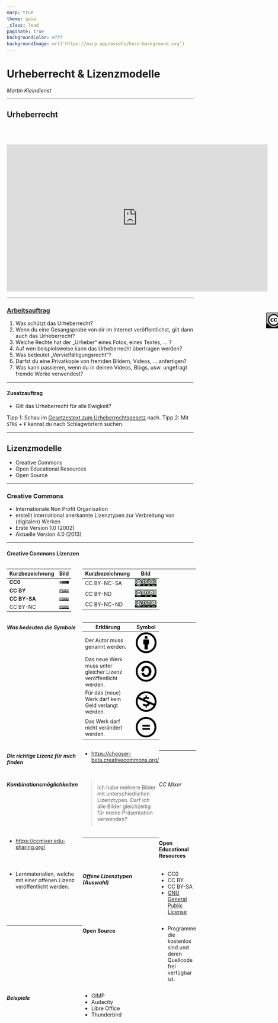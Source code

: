 ```yaml
---
marp: true
theme: gaia
_class: lead
paginate: true
backgroundColor: #fff
backgroundImage: url('https://marp.app/assets/hero-background.svg')
---
```


<style>
  :root {
  --boxcolor: oklch(0.879 0.169 91.605);
  },
  img[alt~="rightbound"] {
    margin-top: -124px;
    height: 310px;
    margin-right: 150px;
    }
</style>

# Urheberrecht & Lizenzmodelle

_Martin Kleindienst_

<!--_paginate: false -->

---

## Urheberrecht

<div style="height: 50px"></div>

<div align="center">
  <iframe width="704" height="396" src="https://www.youtube.com/embed/P3hFho5dtC0?si=8ithN2mBKnX7zaE2" title="YouTube video player" frameborder="0" allow="accelerometer; autoplay; clipboard-write; encrypted-media; gyroscope; picture-in-picture; web-share" referrerpolicy="strict-origin-when-cross-origin" allowfullscreen></iframe>
</div>

---

### <a href="https://community.eeducation.at/mod/resource/view.php?id=9290">Arbeitsauftrag</a>

<style scoped>
  header {
  margin-left: 380px;
  height: 120px;
  },
  ol {
    margin-left: -25px;
    margin-right: -45px;
  }
</style>

<!-- _header: Dieser Arbeitsauftrag von Christian Hofmeister für www.digikomp.at steht unter einer <a href="https://creativecommons.org/licenses/by/3.0/deed.de">Creative Commons Namensnennung 3.0 Unported Lizenz.</a> -->

<a href="https://creativecommons.org/licenses/by/3.0/deed.de">
  <img style="position: absolute; padding-left: 700px; margin-top: -20px" src="images/by.png" alt="CC BY" width="120">
</a>

1. Was schützt das Urheberrecht?
2. Wenn du eine Gesangsprobe von dir im Internet veröffentlichst, gilt dann auch das Urheberrecht?
3. Welche Rechte hat der „Urheber“ eines Fotos, eines Textes, ... ?
4. Auf wen beispielsweise kann das Urheberrecht übertragen werden?
5. Was bedeutet „Vervielfältigungsrecht“?
6. Darfst du eine Privatkopie von fremden Bildern, Videos, ... anfertigen?
7. Was kann passieren, wenn du in deinen Videos, Blogs, usw. ungefragt fremde Werke verwendest?

---

#### Zusatzauftrag

- Gilt das Urheberrecht für alle Ewigkeit?

Tipp 1: Schau im [Gesetzestext zum Urheberrechtsgesetz](https://www.ris.bka.gv.at/GeltendeFassung.wxe?Abfrage=Bundesnormen&Gesetzesnummer=10001848) nach.
Tipp 2: Mit `STRG` + `F` kannst du nach Schlagwörtern suchen.

---

## Lizenzmodelle

- Creative Commons
- Open Educational Resources
- Open Source

---

### Creative Commons

- Internationale Non Profit Organisation
- erstellt international anerkannte Lizenztypen zur Verbreitung von (digitalen) Werken
- Erste Version 1.0 (2002)
- Aktuelle Version 4.0 (2013)

<!-- _footer: https://creativecommons.org/ -->

---

#### Creative Commons Lizenzen

<div style="display: grid; grid-template-columns: auto auto auto">

<div style="padding-right: 30px">

  | Kurzbezeichnung | Bild                                                  |
  | --------------- | ------------------------------------------------------|
  | **CC0**         | <img src="images/cc-zero.png" alt="CC0" width="200">  |
  | **CC BY**       | <img src="images/by.png" alt="CC0" width="200">       |
  | **CC BY-SA**    | <img src="images/by-sa.png" alt="CC0" width="200">    |
  | CC BY-NC        | <img src="images/by-nc.png" alt="CC0" width="200">    |

</div>
<div>

  | Kurzbezeichnung | Bild                                                  |
  | --------------- | ------------------------------------------------------|
  | CC BY-NC-SA     | <img src="images/by-nc-sa.png" alt="CC0" width="200"> |
  | CC BY-ND        | <img src="images/by-nd.png" alt="CC0" width="200">    |
  | CC BY-NC-ND     | <img src="images/by-nc-nd.png" alt="CC0" width="200"> |

</div>

<!-- _footer: https://creativecommons.org/share-your-work/cclicenses/  -->

---

##### Was bedeuten die Symbole

  | Erklärung                                                        | Symbol                                        |
  | ---------------------------------------------------------------- | :-------------------------------------------: |
  | Der Autor muss genannt werden.                                   | <img src="images/by.svg" alt="BY" width="89"> |
  | Das neue Werk muss unter gleicher Lizenz veröffentlicht werden.  | <img src="images/sa.svg" alt="SA" width="89"> |
  | Für das (neue) Werk darf kein Geld verlangt werden.              | <img src="images/nc.svg" alt="NC" width="89"> |
  | Das Werk darf nicht verändert werden.                            | <img src="images/nd.svg" alt="ND" width="89"> |

---

##### Die richtige Lizenz für mich finden

- <https://chooser-beta.creativecommons.org/>

---

##### Kombinationsmöglichkeiten

> Ich habe mehrere Bilder mit unterschiedlichen Lizenztypen. Darf ich alle Bilder gleichzeitig für meine Präsentation verwenden?

###### CC Mixer

- <https://ccmixer.edu-sharing.org/>

---

#### Open Educational Resources

- Lernmaterialien, welche mit einer offenen Lizenz veröffentlicht werden.

##### Offene Lizenztypen (Auswahl)

- CC0
- CC BY
- CC BY-SA
- <a href="https://www.gnu.org/licenses/licenses.html#GPL">GNU General Public License</a>

---

#### Open Source

- Programme die kostenlos sind und deren Quellcode frei verfügbar ist.

##### Beispiele

- GIMP
- Audacity
- Libre Office
- Thunderbird
